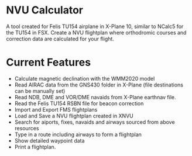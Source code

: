 # NVU Calculator
A tool created for Felis TU154 airplane in X-Plane 10, similar to NCalc5 for the TU154 in FSX. 
Create a NVU flightplan where orthodromic courses and correction data are calculated for your flight.

# Current Features
* Calculate magnetic declination with the WMM2020 model
* Read AIRAC data from the GNS430 folder in X-Plane (file destinations can be manually set)
* Read NDB, DME and VOR/DME navaids from X-Plane earthnav file.
* Read the Felis TU154 RSBN file for beacon correction
* Import and Export FMS flightplans
* Load and Save a NVU flightplan created in XNVU
* Search for aiports, fixes, navaids and airways sourced from above resources
* Type in a route including airways to form a flightplan
* Show detailed waypoint data
* Print a flightplan.
